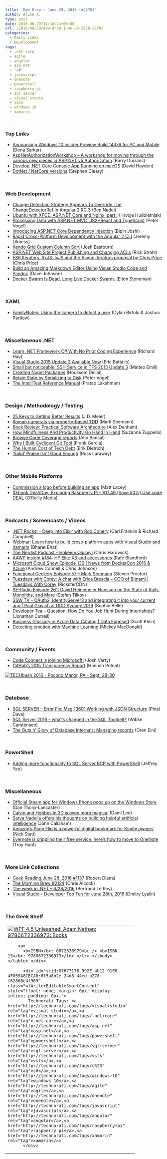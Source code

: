 ```yaml
---
title: 'Dew Drop – June 29, 2016 (#2278)'
author: Alvin A.
type: post
date: 2016-06-29T11:10:24+00:00
url: /2016/06/29/dew-drop-june-29-2016-2278/
categories:
  - Daily Links
  - Development
tags:
  - .net core
  - agile
  - angular
  - asp.net
  - 'c#'
  - javascript
  - onenote
  - powershell
  - raspberry pi
  - sql server
  - visual studio
  - vsts
  - windows 10
  - xamarin

---
```

### <a name="top"></a>Top Links

  * <a href="http://blogs.windows.com/windowsexperience/2016/06/28/announcing-windows-10-insider-preview-build-14376-for-pc-and-mobile/?WT.mc_id=DX_MVP4025064" target="_blank">Announcing Windows 10 Insider Preview Build 14376 for PC and Mobile</a> (Dona Sarkar)
  * <a href="https://github.com/blowdart/AspNetAuthorizationWorkshop" target="_blank">AspNetAuthorizationWorkshop &#8211; A workshop for moving through the various new pieces in ASP.NET v5 Authorization</a> (Barry Dorrans)
  * <a href="http://www.davidhayden.me:80/blog/develop-net-core-console-app-running-on-macos" target="_blank">Develop .NET Core Console App Running on macOS</a> (David Hayden)
  * <a href="http://blog.stephencleary.com/2016/06/dotnet-netcore-versions.html" target="_blank">DotNet / NetCore Versions</a> (Stephen Cleary)

&nbsp;

### <a name="web"></a>Web Development

  * <a href="http://www.bennadel.com/blog/3114-change-detection-strategy-appears-to-override-the-changedetectorref-in-angular-2-rc-3.htm" target="_blank">Change Detection Strategy Appears To Override The ChangeDetectorRef In Angular 2 RC 3</a> (Ben Nadel)
  * <a href="http://hudosvibe.net/post/ubuntu-with-xfce-aspnet-core-and-nginx-part-1" target="_blank">Ubuntu with XFCE, ASP.NET Core and Nginx, part I</a> (Hrvoje Hudoletnjak)
  * <a href="https://visualstudiomagazine.com/articles/2016/06/01/processing-data.aspx" target="_blank">Processing Data with ASP.NET MVC, JSX+React and TypeScript</a> (Peter Vogel)
  * <a href="http://www.developer.com/net/asp/introducing-asp.net-core-dependency-injection.html" target="_blank">Introducing ASP.NET Core Dependency Injection</a> (Bipin Joshi)
  * <a href="http://developer.telerik.com/featured/rapid-cross-platform-development-angular-2-cli/" target="_blank">Rapid Cross-Platform Development with the Angular 2 CLI</a> (Jeremy Likness)
  * <a href="https://blog.falafel.com/kendo-grid-custom-column-sort/" target="_blank">Kendo Grid Custom Column Sort</a> (Josh Eastburn)
  * <a href="http://feedproxy.google.com/~r/RickStrahl/~3/FGVLA5nQIOk/ASPNET-Web-Site-Project-Publishing-and-Changing-ACLs" target="_blank">ASP.NET Web Site Project Publishing and Changing ACLs</a> (Rick Strahl)
  * <a href="http://blog.scottlogic.com/2016/06/29/es6-iterators.html" target="_blank">ES6 Iterators, RxJS, IxJS and the Async Iterators proposal by Chris Price</a> (Chris Price)
  * <a href="http://thisdavej.com/build-an-amazing-markdown-editor-using-visual-studio-code-and-pandoc/" target="_blank">Build an Amazing Markdown Editor Using Visual Studio Code and Pandoc</a> (Dave Johnson)
  * <a href="http://www.infoq.com/news/2016/06/dockercon-docker-swarm?utm_campaign=infoq_content&utm_source=infoq&utm_medium=feed&utm_term=global" target="_blank">Docker Swarm Is Dead. Long Live Docker Swarm.</a> (Elton Stoneman)

&nbsp;

### <a name="silverlight"></a>XAML

  * <a href="https://blogs.windows.com/buildingapps/2016/06/28/familynotes-using-the-camera-to-detect-a-user/?WT.mc_id=DX_MVP4025064" target="_blank">FamilyNotes: Using the camera to detect a user</a> (Dylan Birtolo & Joshua Partlow)

&nbsp;

### <a name="dotnet"></a>Miscellaneous .NET

  * <a href="http://devproconnections.com/windows-development/learn-net-framework-c-no-prior-coding-experience" target="_blank">Learn .NET Framework C# With No Prior Coding Experience</a> (Richard Hay)
  * <a href="https://blogs.msdn.microsoft.com/vcblog/2016/06/28/visual-studio-2015-update-3-available-now/" target="_blank">Visual Studio 2015 Update 3 Available Now</a> (Eric Battalio)
  * <a href="http://feedproxy.google.com/~r/MattsAlmSpace/~3/w4Q1SYRwe70/small-but-noticeable-ssh-service-in-tfs.html" target="_blank">Small but noticeable: SSH Service in TFS 2015 Update 3</a> (Matteo Emili)
  * <a href="https://blogs.msdn.microsoft.com/mvpawardprogram/2016/06/28/creating-nuget-packages/" target="_blank">Creating Nuget Packages</a> (Houssem Dellai)
  * <a href="https://visualstudiomagazine.com/articles/2016/06/28/retain-state-serializing-to-disk.aspx" target="_blank">Retain State by Serializing to Disk</a> (Peter Vogel)
  * <a href="https://blogs.msdn.microsoft.com/visualstudioalm/2016/06/29/the-intellitest-reference-manual/" target="_blank">The IntelliTest Reference Manual</a> (Pratap Lakshman)

&nbsp;

### <a name="design"></a>Design / Methodology / Testing

  * <a href="http://feedproxy.google.com/~r/SourcesOfInsight/~3/oqrPu3GT-ac/" target="_blank">25 Keys to Getting Better Results</a> (J.D. Meier)
  * <a href="http://blog.ploeh.dk/2016/06/28/roman-numerals-via-property-based-tdd/" target="_blank">Roman numerals via property-based TDD</a> (Mark Seemann)
  * <a href="http://www.i-programmer.info/bookreviews/10-software-architecture/9864-practical-software-architecture.html" target="_blank">Book Review: Practical Software Architecture</a> (Alex Denham)
  * <a href="http://blog.trello.com/mindfulness-and-productivity-go-hand-in-hand/" target="_blank">How Mindfulness And Productivity Go Hand In Hand</a> (Suzanne Zuppello)
  * <a href="https://blogs.msdn.microsoft.com/visualstudioalm/2016/06/29/browse-code-coverage-reports/" target="_blank">Browse Code Coverage reports</a> (Atin Bansal)
  * <a href="https://www.cycligent.com/blog/why-i-built-cycligent-git-tool/" target="_blank">Why I Built Cycligent Git Tool</a> (Frank Garcia)
  * <a href="http://www.infragistics.com/community/blogs/erikdietrich/archive/2016/06/29/the-human-cost-of-tech-debt.aspx" target="_blank">The Human Cost of Tech Debt</a> (Erik Dietrich)
  * <a href="http://www.radicalcandor.com/blog/solid-praise/" target="_blank">‘Solid’ Praise Isn’t Good Enough</a> (Russ Laraway)

&nbsp;

### <a name="mobile"></a>Other Mobile Platforms

  * <a href="http://feedproxy.google.com/~r/MattLacey/~3/SZwcVc22tAw/commission-logo-before-building-app.html" target="_blank">Commission a logo before building an app</a> (Matt Lacey)
  * <a href="http://feedproxy.google.com/~r/oreilly/news/~3/ilq2A8o9Vn8/9781119188681.do" target="_blank">#Ebook Deal/Day: Exploring Raspberry Pi &#8211; $17.49 (Save 50%) Use code DEAL</a> (O&#8217;Reilly Media)

&nbsp;

### <a name="podcasts"></a>Podcasts / Screencasts / Videos

  * <a href="http://www.dotnetrocks.com/default.aspx?ShowNum=1315" target="_blank">.NET Rocks! &#8211; Deep into Elixir with Rob Conery</a> (Carl Franklin & Richard Campbell)
  * <a href="https://blogs.msdn.microsoft.com/visualstudio/2016/06/28/webinar-build-cross-platform-apps-with-visual-studio-and-xamarin/" target="_blank">Webinar: Learn how to build cross-platform apps with Visual Studio and Xamarin</a> (Bharat Bhat)
  * <a href="http://nerdist.libsyn.com/hakeem-oluseyi" target="_blank">The Nerdist Podcast &#8211; Hakeem Oluseyi</a> (Chris Hardwick)
  * <a href="http://allaboutwindowsphone.com/media/item/21525_AAWP_Insight_184_HP_Elite_X3_a.php" target="_blank">AAWP Insight #184: HP Elite X3 and accessories</a> (Rafe Blandford)
  * <a href="http://feeds.microsoftcloudshow.com/~r/microsoftcloudshowepisodes/~3/TTtGra8x_Is/136-news-from-dockercon-2016-azure" target="_blank">Microsoft Cloud Show Episode 136 | News from DockerCon 2016 & Azure</a> (Andrew Connell & Chris Johnson)
  * <a href="https://www.functionalgeekery.com/episode-57-mark-seemann/" target="_blank">Functional Geekery Episode 57 – Mark Seemann</a> (Steven Proctor)
  * <a href="https://channel9.msdn.com/Shows/Tuesdays-With-Corey/Tuesdays-with-Corey-A-chat-with-Erica-Brescia-COO-of-Bitnami?WT.mc_id=DX_MVP4025064" target="_blank">Tuesdays with Corey: A chat with Erica Brescia &#8211; COO of Bitnami | Tuesdays With Corey</a> (RicksterCDN)
  * <a href="http://feedproxy.google.com/~r/se-radio/~3/OkhZWCsuCuU/" target="_blank">SE-Radio Episode 261: David Heinemeier Hansson on the State of Rails, Monoliths, and More</a> (Stefan Tilkov)
  * <a href="http://tv.ssw.com/6738/oauth2-identityserver3-integrating-current-app-paul-glavich-ddd-sydney-2016" target="_blank">SSW TV &#8211; OAuth2, IdentityServer3 and integrating it into your current app | Paul Glavich at DDD Sydney 2016</a> (Sophie Belle)
  * <a href="http://feedproxy.google.com/~r/DeveloperTea/~3/HpYgoMsAUW8/40841-question-how-do-you-job-hunt-during-internships" target="_blank">Developer Tea &#8211; Question: How Do You Job Hunt During Internships?</a> (Jonathan Cutrell)
  * <a href="https://channel9.msdn.com/Shows/Data-Exposed/Business-Glossary-in-Azure-Data-Catalog?WT.mc_id=DX_MVP4025064" target="_blank">Business Glossary in Azure Data Catalog | Data Exposed</a> (Scott Klein)
  * <a href="http://feedproxy.google.com/~r/CanDevs/~3/IEIAi1axUEY/" target="_blank">Detecting emotion with Machine Learning</a> (Mickey MacDonald)

&nbsp;

### <a name="events"></a>Community / Events

  * <a href="http://blog.comealive.io/Code-Connect-Joins-Microsoft/" target="_blank">Code Connect is joining Microsoft!</a> (Josh Varty)
  * <a href="https://github.com/blog/2202-github-s-2015-transparency-report" target="_blank">GitHub&#8217;s 2015 Transparency Report</a> (Hannah Poteat)

<div>
  <a href="http://www.techbash.com/" target="_blank"><img decoding="async" title="TECHbash 2016 - Pocono Manor, PA - Sept. 28-30" src="/wp-content/uploads/2016/06/TB16-QuickAd.png" alt="TECHbash 2016 - Pocono Manor, PA - Sept. 28-30" /></a>
</div>

&nbsp;

### <a name="sql"></a>Database

  * <a href="http://blog.sqlauthority.com/2016/06/29/sql-server-error-fix-msg-13601-working-json-structure/" target="_blank">SQL SERVER – Error Fix: Msg 13601 Working with JSON Structure</a> (Pinal Dave)
  * <a href="http://www.red-gate.com/blog/building/sql-server-2016-and-the-sql-toolbelt" target="_blank">SQL Server 2016 – what’s changed in the SQL Toolbelt?</a> (Wibke Carstensen)
  * <a href="http://feedproxy.google.com/~r/AyendeRahien/~3/h_8crFZsgH4/the-guts-n-glory-of-database-internals-managing-records" target="_blank">The Guts n’ Glory of Database Internals: Managing records</a> (Oren Eini)

&nbsp;

### <a name="ps"></a>PowerShell

  * <a href="http://feedproxy.google.com/~r/MSSQLTips-LatestSqlServerTips/~3/F4hcNxGT8vo/tip.asp" target="_blank">Adding more functionality to SQL Server BCP with PowerShell</a> (Jeffrey Yao)

&nbsp;

### <a name="misc"></a>Miscellaneous

  * <a href="http://feedproxy.google.com/~r/wmexperts/~3/9bKgNDu0zy4/official-steam-app-windows-phone-pops-windows-store" target="_blank">Official Steam app for Windows Phone pops up on the Windows Store</a> (Dan Thorp-Lancaster)
  * <a href="http://www.theverge.com/tldr/2016/6/28/12054990/calvin-and-hobbes-cartoon-strip-2d-3d-rendering" target="_blank">Calvin and Hobbes in 3D is even more magical</a> (Dami Lee)
  * <a href="http://feedproxy.google.com/~r/wmexperts/~3/ag1JIXykWQU/satya-nadella-writes-about-how-human-created-ai-can-be-made-help-people" target="_blank">Satya Nadella offers his thoughts on building helpful artificial intelligence</a> (John Callaham)
  * <a href="http://www.theverge.com/2016/6/28/12046394/amazon-kindle-page-flip-digital-bookmark-e-readers" target="_blank">Amazon&#8217;s Page Flip is a powerful digital bookmark for Kindle owners</a> (Nick Statt)
  * <a href="http://feedproxy.google.com/~r/TroyHunt/~3/UoFP1oruosk/" target="_blank">Evernote is crippling their free service, here&#8217;s how to move to OneNote</a> (Troy Hunt)

&nbsp;

### <a name="links"></a>More Link Collections

  * <a href="http://feeds.regulargeek.com/~r/RegularGeek/~3/xSLjKWYamjg/" target="_blank">Geek Reading June 28, 2016 #1137</a> (Robert Diana)
  * <a href="http://feedproxy.google.com/~r/ReflectivePerspective/~3/_gRUbvbHC3g/" target="_blank">The Morning Brew #2124</a> (Chris Alcock)
  * <a href="https://blogs.msdn.microsoft.com/dotnet/2016/06/28/the-week-in-net-6282016/" target="_blank">The week in .NET – 6/28/2016</a> (Bertrand Le Roy)
  * <a href="http://www.lyalin.com/2016/06/28/visual-studio-developer-top-ten-for-june-28th-2016/" target="_blank">Visual Studio – Developer Top Ten for June 28th, 2016</a> (Dmitry Lyalin)

&nbsp;

### <a name="shelf"></a>The Geek Shelf

<div id="scid:7dc1bd33-94bd-46fd-a20b-0131235bcd47:e97655d9-1a4f-4f1c-9fe3-ed5adf9866da" class="wlWriterEditableSmartContent" style="float: none; margin: 0px; display: inline; padding: 0px;">
  <table border="0" width="400" cellspacing="0" cellpadding="2">
    <tr>
      <td valign="top" width="400">
        <a title="WPF 4.5 Unleashed: Adam Nathan: 9780672336973: Books" href="http://www.amazon.com/exec/obidos/ASIN/0672336979/amavin-20"><img data-recalc-dims="1" decoding="async" style="float: left;" src="https://i0.wp.com/images.amazon.com/images/P/0672336979.01.MZZZZZZZ.jpg?w=660" align="left" border="0" />WPF 4.5 Unleashed: Adam Nathan: 9780672336973: Books</a></p> 
        
        <p>
          <b>ISBN</b>: 0672336979<br /> <b>ISBN-13</b>: 9780672336973</td> </tr> </tbody> </table> </div> 
          
          <div id="scid:0767317B-992E-4b12-91E0-4F059A8CECA8:6f5a8b2e-24d8-44ed-b278-f62868e4f969" class="wlWriterEditableSmartContent" style="float: none; margin: 0px; display: inline; padding: 0px;">
            Technorati Tags: <a href="http://technorati.com/tags/visual+studio" rel="tag">visual studio</a>,<a href="http://technorati.com/tags/.net+core" rel="tag">.net core</a>,<a href="http://technorati.com/tags/asp.net" rel="tag">asp.net</a>,<a href="http://technorati.com/tags/powershell" rel="tag">powershell</a>,<a href="http://technorati.com/tags/sql+server" rel="tag">sql server</a>,<a href="http://technorati.com/tags/vsts" rel="tag">vsts</a>,<a href="http://technorati.com/tags/c%23" rel="tag">c#</a>,<a href="http://technorati.com/tags/windows+10" rel="tag">windows 10</a>,<a href="http://technorati.com/tags/agile" rel="tag">agile</a>,<a href="http://technorati.com/tags/onenote" rel="tag">onenote</a>,<a href="http://technorati.com/tags/javascript" rel="tag">javascript</a>,<a href="http://technorati.com/tags/angular" rel="tag">angular</a>,<a href="http://technorati.com/tags/raspberry+pi" rel="tag">raspberry pi</a>,<a href="http://technorati.com/tags/xamarin" rel="tag">xamarin</a>
          </div>